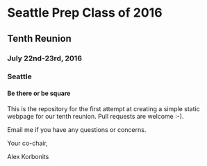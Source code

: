 # Seattle Prep Class of 2016

## Tenth Reunion

### July 22nd-23rd, 2016

### Seattle

#### Be there or be square

This is the repository for the first attempt at creating a simple static webpage for our tenth reunion. Pull requests are welcome :-).

Email me if you have any questions or concerns.

Your co-chair,

Alex Korbonits